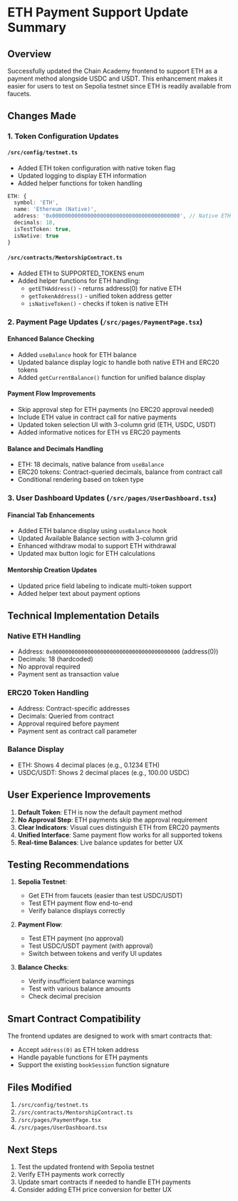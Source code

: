 # ETH Payment Support Update Summary

## Overview
Successfully updated the Chain Academy frontend to support ETH as a payment method alongside USDC and USDT. This enhancement makes it easier for users to test on Sepolia testnet since ETH is readily available from faucets.

## Changes Made

### 1. Token Configuration Updates

#### `/src/config/testnet.ts`
- Added ETH token configuration with native token flag
- Updated logging to display ETH information
- Added helper functions for token handling

```typescript
ETH: {
  symbol: 'ETH',
  name: 'Ethereum (Native)',
  address: '0x0000000000000000000000000000000000000000', // Native ETH uses address(0)
  decimals: 18,
  isTestToken: true,
  isNative: true
}
```

#### `/src/contracts/MentorshipContract.ts`
- Added ETH to SUPPORTED_TOKENS enum
- Added helper functions for ETH handling:
  - `getETHAddress()` - returns address(0) for native ETH
  - `getTokenAddress()` - unified token address getter
  - `isNativeToken()` - checks if token is native ETH

### 2. Payment Page Updates (`/src/pages/PaymentPage.tsx`)

#### Enhanced Balance Checking
- Added `useBalance` hook for ETH balance
- Updated balance display logic to handle both native ETH and ERC20 tokens
- Added `getCurrentBalance()` function for unified balance display

#### Payment Flow Improvements
- Skip approval step for ETH payments (no ERC20 approval needed)
- Include ETH value in contract call for native payments
- Updated token selection UI with 3-column grid (ETH, USDC, USDT)
- Added informative notices for ETH vs ERC20 payments

#### Balance and Decimals Handling
- ETH: 18 decimals, native balance from `useBalance`
- ERC20 tokens: Contract-queried decimals, balance from contract call
- Conditional rendering based on token type

### 3. User Dashboard Updates (`/src/pages/UserDashboard.tsx`)

#### Financial Tab Enhancements
- Added ETH balance display using `useBalance` hook
- Updated Available Balance section with 3-column grid
- Enhanced withdraw modal to support ETH withdrawal
- Updated max button logic for ETH calculations

#### Mentorship Creation Updates
- Updated price field labeling to indicate multi-token support
- Added helper text about payment options

## Technical Implementation Details

### Native ETH Handling
- Address: `0x0000000000000000000000000000000000000000` (address(0))
- Decimals: 18 (hardcoded)
- No approval required
- Payment sent as transaction value

### ERC20 Token Handling
- Address: Contract-specific addresses
- Decimals: Queried from contract
- Approval required before payment
- Payment sent as contract call parameter

### Balance Display
- ETH: Shows 4 decimal places (e.g., 0.1234 ETH)
- USDC/USDT: Shows 2 decimal places (e.g., 100.00 USDC)

## User Experience Improvements

1. **Default Token**: ETH is now the default payment method
2. **No Approval Step**: ETH payments skip the approval requirement
3. **Clear Indicators**: Visual cues distinguish ETH from ERC20 payments
4. **Unified Interface**: Same payment flow works for all supported tokens
5. **Real-time Balances**: Live balance updates for better UX

## Testing Recommendations

1. **Sepolia Testnet**:
   - Get ETH from faucets (easier than test USDC/USDT)
   - Test ETH payment flow end-to-end
   - Verify balance displays correctly

2. **Payment Flow**:
   - Test ETH payment (no approval)
   - Test USDC/USDT payment (with approval)
   - Switch between tokens and verify UI updates

3. **Balance Checks**:
   - Verify insufficient balance warnings
   - Test with various balance amounts
   - Check decimal precision

## Smart Contract Compatibility

The frontend updates are designed to work with smart contracts that:
- Accept `address(0)` as ETH token address
- Handle payable functions for ETH payments
- Support the existing `bookSession` function signature

## Files Modified
1. `/src/config/testnet.ts`
2. `/src/contracts/MentorshipContract.ts`
3. `/src/pages/PaymentPage.tsx`
4. `/src/pages/UserDashboard.tsx`

## Next Steps
1. Test the updated frontend with Sepolia testnet
2. Verify ETH payments work correctly
3. Update smart contracts if needed to handle ETH payments
4. Consider adding ETH price conversion for better UX